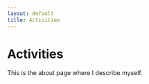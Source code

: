 ```yaml
---
layout: default
title: Activities
---
```


# Activities 
This is the about page where I describe myself.

